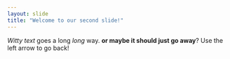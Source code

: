 ```yaml
---
layout: slide
title: "Welcome to our second slide!"
---
```

*Witty text* goes a long _long_ way. **or maybe it should just go away**?
Use the left arrow to go back!
